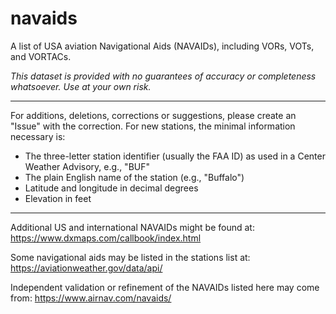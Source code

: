 # navaids
A list of USA aviation Navigational Aids (NAVAIDs), including VORs, VOTs, and VORTACs.

*This dataset is provided with no guarantees of accuracy or completeness whatsoever. Use at your own risk.*

----

For additions, deletions, corrections or suggestions, please create an "Issue" with the correction. For new stations, the minimal information necessary is:
- The three-letter station identifier (usually the FAA ID) as used in a Center Weather Advisory, e.g., "BUF"
- The plain English name of the station (e.g., "Buffalo")
- Latitude and longitude in decimal degrees
- Elevation in feet

----
Additional US and international NAVAIDs might be found at: https://www.dxmaps.com/callbook/index.html

Some navigational aids may be listed in the stations list at: https://aviationweather.gov/data/api/

Independent validation or refinement of the NAVAIDs listed here may come from: https://www.airnav.com/navaids/

